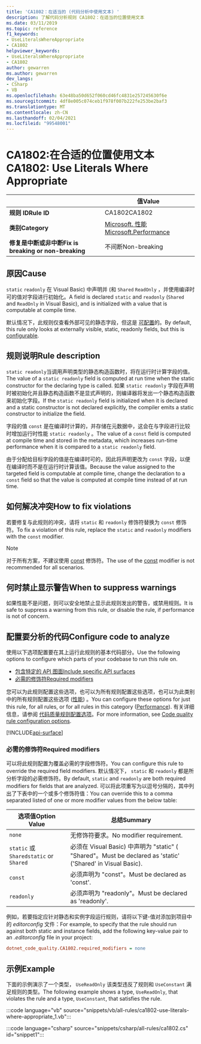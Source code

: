 ```yaml
---
title: 'CA1802：在适当的 (代码分析中使用文本) '
description: 了解代码分析规则 CA1802：在适当的位置使用文本
ms.date: 03/11/2019
ms.topic: reference
f1_keywords:
- UseLiteralsWhereAppropriate
- CA1802
helpviewer_keywords:
- UseLiteralsWhereAppropriate
- CA1802
author: gewarren
ms.author: gewarren
dev_langs:
- CSharp
- VB
ms.openlocfilehash: 63e48ba50d652f060cd46fc4831e257245630f6e
ms.sourcegitcommit: 4df8e005c074ceb1f978f007b222fe253be2baf3
ms.translationtype: MT
ms.contentlocale: zh-CN
ms.lasthandoff: 02/04/2021
ms.locfileid: "99548001"
---
```

# <a name="ca1802-use-literals-where-appropriate"></a><span data-ttu-id="05fd5-103">CA1802:在合适的位置使用文本</span><span class="sxs-lookup"><span data-stu-id="05fd5-103">CA1802: Use Literals Where Appropriate</span></span>

| | <span data-ttu-id="05fd5-104">值</span><span class="sxs-lookup"><span data-stu-id="05fd5-104">Value</span></span> |
|-|-|
| <span data-ttu-id="05fd5-105">**规则 ID**</span><span class="sxs-lookup"><span data-stu-id="05fd5-105">**Rule ID**</span></span> |<span data-ttu-id="05fd5-106">CA1802</span><span class="sxs-lookup"><span data-stu-id="05fd5-106">CA1802</span></span>|
| <span data-ttu-id="05fd5-107">**类别**</span><span class="sxs-lookup"><span data-stu-id="05fd5-107">**Category**</span></span> |[<span data-ttu-id="05fd5-108">Microsoft. 性能</span><span class="sxs-lookup"><span data-stu-id="05fd5-108">Microsoft.Performance</span></span>](performance-warnings.md)|
| <span data-ttu-id="05fd5-109">**修复是中断或非中断**</span><span class="sxs-lookup"><span data-stu-id="05fd5-109">**Fix is breaking or non-breaking**</span></span> |<span data-ttu-id="05fd5-110">不间断</span><span class="sxs-lookup"><span data-stu-id="05fd5-110">Non-breaking</span></span>|

## <a name="cause"></a><span data-ttu-id="05fd5-111">原因</span><span class="sxs-lookup"><span data-stu-id="05fd5-111">Cause</span></span>

<span data-ttu-id="05fd5-112">`static` `readonly` 在 Visual Basic) 中声明并 (和 `Shared` `ReadOnly` ，并使用编译时可的值对字段进行初始化。</span><span class="sxs-lookup"><span data-stu-id="05fd5-112">A field is declared `static` and `readonly` (`Shared` and `ReadOnly` in Visual Basic), and is initialized with a value that is computable at compile time.</span></span>

<span data-ttu-id="05fd5-113">默认情况下，此规则仅查看外部可见的静态字段，但这是 [可配置](#configure-code-to-analyze)的。</span><span class="sxs-lookup"><span data-stu-id="05fd5-113">By default, this rule only looks at externally visible, static, readonly fields, but this is [configurable](#configure-code-to-analyze).</span></span>

## <a name="rule-description"></a><span data-ttu-id="05fd5-114">规则说明</span><span class="sxs-lookup"><span data-stu-id="05fd5-114">Rule description</span></span>

<span data-ttu-id="05fd5-115">`static readonly`当调用声明类型的静态构造函数时，将在运行时计算字段的值。</span><span class="sxs-lookup"><span data-stu-id="05fd5-115">The value of a `static readonly` field is computed at run time when the static constructor for the declaring type is called.</span></span> <span data-ttu-id="05fd5-116">如果 `static readonly` 字段在声明时被初始化并且静态构造函数不是显式声明的，则编译器将发出一个静态构造函数来初始化字段。</span><span class="sxs-lookup"><span data-stu-id="05fd5-116">If the `static readonly` field is initialized when it is declared and a static constructor is not declared explicitly, the compiler emits a static constructor to initialize the field.</span></span>

<span data-ttu-id="05fd5-117">字段的值 `const` 是在编译时计算的，并存储在元数据中，这会在与字段进行比较时增加运行时性能 `static readonly` 。</span><span class="sxs-lookup"><span data-stu-id="05fd5-117">The value of a `const` field is computed at compile time and stored in the metadata, which increases run-time performance when it is compared to a `static readonly` field.</span></span>

<span data-ttu-id="05fd5-118">由于分配给目标字段的值是在编译时可的，因此将声明更改为 `const` 字段，以便在编译时而不是在运行时计算该值。</span><span class="sxs-lookup"><span data-stu-id="05fd5-118">Because the value assigned to the targeted field is computable at compile time, change the declaration to a `const` field so that the value is computed at compile time instead of at run time.</span></span>

## <a name="how-to-fix-violations"></a><span data-ttu-id="05fd5-119">如何解决冲突</span><span class="sxs-lookup"><span data-stu-id="05fd5-119">How to fix violations</span></span>

<span data-ttu-id="05fd5-120">若要修复与此规则的冲突，请将 `static` 和 `readonly` 修饰符替换为 `const` 修饰符。</span><span class="sxs-lookup"><span data-stu-id="05fd5-120">To fix a violation of this rule, replace the `static` and `readonly` modifiers with the `const` modifier.</span></span>

> [!NOTE]
> <span data-ttu-id="05fd5-121">对于所有方案，不建议使用 [const](../../../csharp/language-reference/keywords/const.md) 修饰符。</span><span class="sxs-lookup"><span data-stu-id="05fd5-121">The use of the [const](../../../csharp/language-reference/keywords/const.md) modifier is not recommended for all scenarios.</span></span>

## <a name="when-to-suppress-warnings"></a><span data-ttu-id="05fd5-122">何时禁止显示警告</span><span class="sxs-lookup"><span data-stu-id="05fd5-122">When to suppress warnings</span></span>

<span data-ttu-id="05fd5-123">如果性能不是问题，则可以安全地禁止显示此规则发出的警告，或禁用规则。</span><span class="sxs-lookup"><span data-stu-id="05fd5-123">It is safe to suppress a warning from this rule, or disable the rule, if performance is not of concern.</span></span>

## <a name="configure-code-to-analyze"></a><span data-ttu-id="05fd5-124">配置要分析的代码</span><span class="sxs-lookup"><span data-stu-id="05fd5-124">Configure code to analyze</span></span>

<span data-ttu-id="05fd5-125">使用以下选项配置要在其上运行此规则的基本代码部分。</span><span class="sxs-lookup"><span data-stu-id="05fd5-125">Use the following options to configure which parts of your codebase to run this rule on.</span></span>

- [<span data-ttu-id="05fd5-126">包含特定的 API 图面</span><span class="sxs-lookup"><span data-stu-id="05fd5-126">Include specific API surfaces</span></span>](#include-specific-api-surfaces)
- [<span data-ttu-id="05fd5-127">必需的修饰符</span><span class="sxs-lookup"><span data-stu-id="05fd5-127">Required modifiers</span></span>](#required-modifiers)

<span data-ttu-id="05fd5-128">您可以为此规则配置这些选项，也可以为所有规则配置这些选项，也可以为此类别中的所有规则配置这些选项 ([性能](performance-warnings.md)) 。</span><span class="sxs-lookup"><span data-stu-id="05fd5-128">You can configure these options for just this rule, for all rules, or for all rules in this category ([Performance](performance-warnings.md)).</span></span> <span data-ttu-id="05fd5-129">有关详细信息，请参阅 [代码质量规则配置选项](../code-quality-rule-options.md)。</span><span class="sxs-lookup"><span data-stu-id="05fd5-129">For more information, see [Code quality rule configuration options](../code-quality-rule-options.md).</span></span>

[!INCLUDE[api-surface](~/includes/code-analysis/api-surface.md)]

### <a name="required-modifiers"></a><span data-ttu-id="05fd5-130">必需的修饰符</span><span class="sxs-lookup"><span data-stu-id="05fd5-130">Required modifiers</span></span>

<span data-ttu-id="05fd5-131">可以将此规则配置为覆盖必需的字段修饰符。</span><span class="sxs-lookup"><span data-stu-id="05fd5-131">You can configure this rule to override the required field modifiers.</span></span> <span data-ttu-id="05fd5-132">默认情况下， `static` 和 `readonly` 都是所分析字段的必需修饰符。</span><span class="sxs-lookup"><span data-stu-id="05fd5-132">By default, `static` and `readonly` are both required modifiers for fields that are analyzed.</span></span> <span data-ttu-id="05fd5-133">可以将此项重写为以逗号分隔的，其中列出了下表中的一个或多个修饰符值：</span><span class="sxs-lookup"><span data-stu-id="05fd5-133">You can override this to a comma separated listed of one or more modifier values from the below table:</span></span>

| <span data-ttu-id="05fd5-134">选项值</span><span class="sxs-lookup"><span data-stu-id="05fd5-134">Option Value</span></span> | <span data-ttu-id="05fd5-135">总结</span><span class="sxs-lookup"><span data-stu-id="05fd5-135">Summary</span></span> |
| --- | --- |
| `none` | <span data-ttu-id="05fd5-136">无修饰符要求。</span><span class="sxs-lookup"><span data-stu-id="05fd5-136">No modifier requirement.</span></span> |
| <span data-ttu-id="05fd5-137">`static` 或 `Shared`</span><span class="sxs-lookup"><span data-stu-id="05fd5-137">`static` or `Shared`</span></span> | <span data-ttu-id="05fd5-138">必须在 Visual Basic) 中声明为 "static" ( "Shared"。</span><span class="sxs-lookup"><span data-stu-id="05fd5-138">Must be declared as 'static' ('Shared' in Visual Basic).</span></span> |
| `const` | <span data-ttu-id="05fd5-139">必须声明为 "const"。</span><span class="sxs-lookup"><span data-stu-id="05fd5-139">Must be declared as 'const'.</span></span> |
| `readonly` | <span data-ttu-id="05fd5-140">必须声明为 "readonly"。</span><span class="sxs-lookup"><span data-stu-id="05fd5-140">Must be declared as 'readonly'.</span></span> |

<span data-ttu-id="05fd5-141">例如，若要指定应针对静态和实例字段运行规则，请将以下键-值对添加到项目中的 *editorconfig* 文件：</span><span class="sxs-lookup"><span data-stu-id="05fd5-141">For example, to specify that the rule should run against both static and instance fields, add the following key-value pair to an *.editorconfig* file in your project:</span></span>

```ini
dotnet_code_quality.CA1802.required_modifiers = none
```

## <a name="example"></a><span data-ttu-id="05fd5-142">示例</span><span class="sxs-lookup"><span data-stu-id="05fd5-142">Example</span></span>

<span data-ttu-id="05fd5-143">下面的示例演示了一个类型， `UseReadOnly` 该类型违反了规则和 `UseConstant` 满足规则的类型。</span><span class="sxs-lookup"><span data-stu-id="05fd5-143">The following example shows a type, `UseReadOnly`, that violates the rule and a type, `UseConstant`, that satisfies the rule.</span></span>

:::code language="vb" source="snippets/vb/all-rules/ca1802-use-literals-where-appropriate_1.vb":::

:::code language="csharp" source="snippets/csharp/all-rules/ca1802.cs" id="snippet1":::
